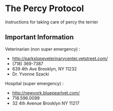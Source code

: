 # The Percy Protocol

Instructions for taking care of percy the terrier

## Important Information

Veterinarian (non super emergency) :
 * http://parkslopeveterinarycenter.vetstreet.com/
 * (718) 369-7387
 * 639 4th Ave
   Brooklyn, NY 11232
 * Dr. Yvonne Szacki

 Hospital (super emergency) :
  * http://newyork.bluepearlvet.com/
  * 718.596.0099
  * 32 4th Avenue
    Brooklyn NY 11217
